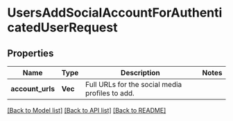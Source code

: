 # UsersAddSocialAccountForAuthenticatedUserRequest

## Properties

Name | Type | Description | Notes
------------ | ------------- | ------------- | -------------
**account_urls** | **Vec<String>** | Full URLs for the social media profiles to add. | 

[[Back to Model list]](../README.md#documentation-for-models) [[Back to API list]](../README.md#documentation-for-api-endpoints) [[Back to README]](../README.md)


